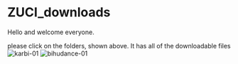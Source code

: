 # ZUCI_downloads

Hello and welcome everyone.

please click on the folders, shown above. It has all of the downloadable files
![karbi-01](https://user-images.githubusercontent.com/34511068/199774796-bd99b5a5-1cc5-49d1-b30d-4d5b61b57b1d.png)
![bihudance-01](https://user-images.githubusercontent.com/34511068/199774866-9e143030-2097-4c98-a1bf-8116d8bab18c.png)
